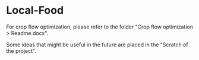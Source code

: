 # Local-Food

For crop flow optimization, please refer to the folder "Crop flow optimization > Readme.docx".


Some ideas that might be useful in the future are placed in the "Scratch of the project".
